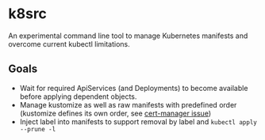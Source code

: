 # k8src

An experimental command line tool to manage Kubernetes manifests and
overcome current kubectl limitations.

## Goals

- Wait for required ApiServices (and Deployments) to become available before applying dependent objects.
- Manage kustomize as well as raw manifests with predefined order (kustomize defines its own order, see [cert-manager issue](https://github.com/kubernetes-sigs/kustomize/issues/821))
- Inject label into manifests to support removal by label and `kubectl apply --prune -l`
